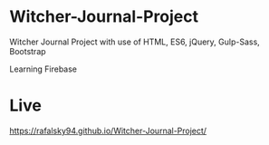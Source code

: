


# Witcher-Journal-Project
Witcher Journal Project with use of HTML, ES6, jQuery, Gulp-Sass, Bootstrap

Learning Firebase

# Live 

https://rafalsky94.github.io/Witcher-Journal-Project/